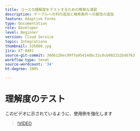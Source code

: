 ```yaml
---
title: コースの理解度をテストするための簡単な演習
description: テーブルへの列の追加と検索条件への属性の追加
feature: Adaptive Forms
type: Documentation
role: Developer
level: Beginner
version: Cloud Service
topic: Integrationa
thumbnail: 335800.jpg
jira: KT-8481
source-git-commit: 30d6120ec99f7a95414dbc31c0cb002152bd6763
workflow-type: tm+mt
source-wordcount: '34'
ht-degree: 100%

---
```


# 理解度のテスト

このビデオに示されているように、使用例を強化します

>[!VIDEO](https://video.tv.adobe.com/v/335800?quality=12&learn=on)

